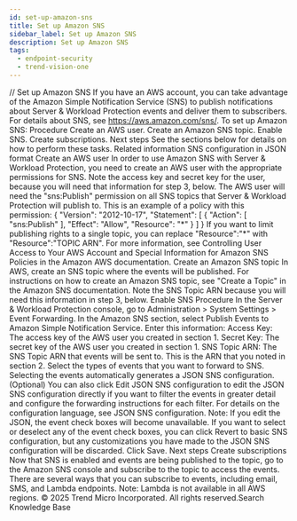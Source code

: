 ```yaml
---
id: set-up-amazon-sns
title: Set up Amazon SNS
sidebar_label: Set up Amazon SNS
description: Set up Amazon SNS
tags:
  - endpoint-security
  - trend-vision-one
---
```


/*<![CDATA[*/ $('#title').html($('meta[name=map-description]').attr('content')); /*]]>*/ Set up Amazon SNS If you have an AWS account, you can take advantage of the Amazon Simple Notification Service (SNS) to publish notifications about Server & Workload Protection events and deliver them to subscribers. For details about SNS, see https://aws.amazon.com/sns/. To set up Amazon SNS: Procedure Create an AWS user. Create an Amazon SNS topic. Enable SNS. Create subscriptions. Next steps See the sections below for details on how to perform these tasks. Related information SNS configuration in JSON format Create an AWS user In order to use Amazon SNS with Server & Workload Protection, you need to create an AWS user with the appropriate permissions for SNS. Note the access key and secret key for the user, because you will need that information for step 3, below. The AWS user will need the "sns:Publish" permission on all SNS topics that Server & Workload Protection will publish to. This is an example of a policy with this permission: { "Version": "2012-10-17", "Statement": [ { "Action": [ "sns:Publish" ], "Effect": "Allow", "Resource": "\*" } ] } If you want to limit publishing rights to a single topic, you can replace "Resource":"*" with "Resource":"TOPIC ARN". For more information, see Controlling User Access to Your AWS Account and Special Information for Amazon SNS Policies in the Amazon AWS documentation. Create an Amazon SNS topic In AWS, create an SNS topic where the events will be published. For instructions on how to create an Amazon SNS topic, see "Create a Topic" in the Amazon SNS documentation. Note the SNS Topic ARN because you will need this information in step 3, below. Enable SNS Procedure In the Server & Workload Protection console, go to Administration > System Settings > Event Forwarding. In the Amazon SNS section, select Publish Events to Amazon Simple Notification Service. Enter this information: Access Key: The access key of the AWS user you created in section 1. Secret Key: The secret key of the AWS user you created in section 1. SNS Topic ARN: The SNS Topic ARN that events will be sent to. This is the ARN that you noted in section 2. Select the types of events that you want to forward to SNS. Selecting the events automatically generates a JSON SNS configuration. (Optional) You can also click Edit JSON SNS configuration to edit the JSON SNS configuration directly if you want to filter the events in greater detail and configure the forwarding instructions for each filter. For details on the configuration language, see JSON SNS configuration. Note: If you edit the JSON, the event check boxes will become unavailable. If you want to select or deselect any of the event check boxes, you can click Revert to basic SNS configuration, but any customizations you have made to the JSON SNS configuration will be discarded. Click Save. Next steps Create subscriptions Now that SNS is enabled and events are being published to the topic, go to the Amazon SNS console and subscribe to the topic to access the events. There are several ways that you can subscribe to events, including email, SMS, and Lambda endpoints. Note: Lambda is not available in all AWS regions. © 2025 Trend Micro Incorporated. All rights reserved.Search Knowledge Base